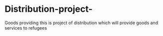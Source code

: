 # Distribution-project-
Goods providing
this is project of distribution which will provide goods and services to refugees

